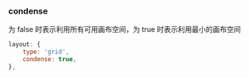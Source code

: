 
### condense

为 false 时表示利用所有可用画布空间，为 true 时表示利用最小的画布空间

```javascript
layout: {
	type: 'grid',
    condense: true,
},
```